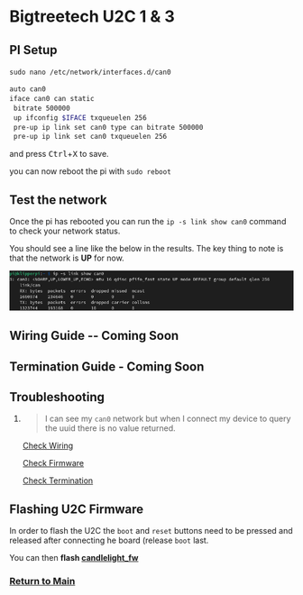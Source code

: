 # Bigtreetech U2C 1 & 3

## **PI Setup**

` sudo nano /etc/network/interfaces.d/can0 `

```bash
auto can0
iface can0 can static
 bitrate 500000
 up ifconfig $IFACE txqueuelen 256
 pre-up ip link set can0 type can bitrate 500000
 pre-up ip link set can0 txqueuelen 256
 ```

and press <kbd>Ctrl</kbd>+<kbd>X</kbd> to save.

you can now reboot the pi with ` sudo reboot `



## Test the network

Once the pi has rebooted you can run the `ip -s link show can0` command to check your network status.

You should see a line like the below in the results.
The key thing to note is that the network is **UP** for now.

![../images/iplink.png](../images/iplink.png)


## Wiring Guide -- Coming Soon

## Termination Guide - Coming Soon

## Troubleshooting

1. > I can see my `can0` network but when I connect my device to query the uuid there is no value returned.

    [Check Wiring]()

    [Check Firmware]()

    [Check Termination]()


## Flashing U2C Firmware

In order to flash the U2C the `boot` and `reset` buttons need to be pressed and released after connecting he board (release `boot` last.

You can then **flash [candlelight_fw](./candlelight_fw.md)**



### [Return to Main](../index.md)